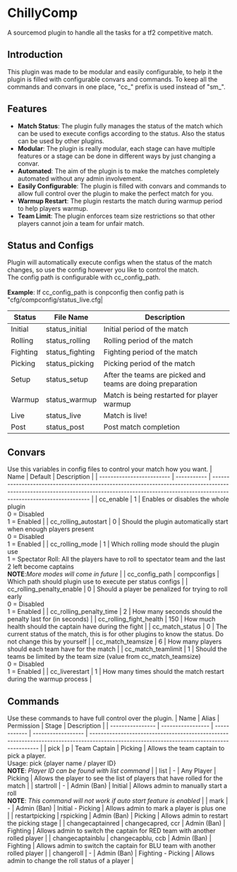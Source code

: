 # ChillyComp

A sourcemod plugin to handle all the tasks for a tf2 competitive match.

## Introduction
This plugin was made to be modular and easily configurable, to help it the plugin is filled with configurable convars and commands. To keep all the commands and convars in one place, "cc_" prefix is used instead of "sm_".

## Features
- **Match Status**: The plugin fully manages the status of the match which can be used to execute configs according to the status. Also the status can be used by other plugins.
- **Modular**: The plugin is really modular, each stage can have multiple features or a stage can be done in different ways by just changing a convar.
- **Automated**: The aim of the plugin is to make the matches completely automated without any admin involvement.
- **Easily Configurable**: The plugin is filled with convars and commands to allow full control over the plugin to make the perfect match for you.
- **Warmup Restart**: The plugin restarts the match during warmup period to help players warmup.
- **Team Limit**: The plugin enforces team size restrictions so that other players cannot join a team for unfair match.

## Status and Configs
Plugin will automatically execute configs when the status of the match changes, so use the config however you like to control the match.<br>
The config path is configurable with cc_config_path.<br>
<br>
**Example**: If cc_config_path is conpconfig then config path is<br>
"cfg/compconfig/status_live.cfg|

| Status | File Name | Description |
| --- | --- | --- |
| Initial | status_initial | Initial period of the match |
| Rolling | status_rolling | Rolling period of the match |
| Fighting | status_fighting | Fighting period of the match |
| Picking | status_picking | Picking period of the match |
| Setup | status_setup | After the teams are picked and teams are doing preparation |
| Warmup | status_warmup | Match is being restarted for player warmup |
| Live | status_live | Match is live! |
| Post | status_post | Post match completion | 

## Convars
Use this variables in config files to control your match how you want.
| Name                      | Default     | Description                                                                                                                                                                                     |
| ------------------------- | ----------- | ----------------------------------------------------------------------------------------------------------------------------------------------------------------------------------------------- |
| cc_enable                 | 1           | Enables or disables the whole plugin<br>0 = Disabled<br>1 = Enabled                                                                                                                             |
| cc_rolling_autostart      | 0           | Should the plugin automatically start when enough players present<br>0 = Disabled<br>1 = Enabled                                                                                                |
| cc_rolling_mode           | 1           | Which rolling mode should the plugin use<br>1 = Spectator Roll: All the players have to roll to spectator team and the last 2 left become captains<br>**NOTE**:*More modes will come in future* |
| cc_config_path            | compconfigs | Which path should plugin use to execute per status configs                                                                                                                                      |
| cc_rolling_penalty_enable | 0           | Should a player be penalized for trying to roll early<br>0 = Disabled<br>1 = Enabled                                                                                                            |
| cc_rolling_penalty_time   | 2           | How many seconds should the penalty last for (in seconds)                                                                                                                                       |
| cc_rolling_fight_health   | 150         | How much health should the captain have during the fight                                                                                                                                        |
| cc_match_status           | 0           | The current status of the match, this is for other plugins to know the status. Do not change this by yourself                                                                                   |
| cc_match_teamsize         | 6           | How many players should each team have for the match                                                                                                                                            |
| cc_match_teamlimit        | 1           | Should the teams be limited by the team size (value from cc_match_teamsize)<br>0 = Disabled<br>1 = Enabled                                                                                       |
| cc_liverestart            | 1           | How many times should the match restart during the warmup process                                                                                                                               |

## Commands
Use these commands to have full control over the plugin.
| Name             | Alias            | Permission   | Stage              | Description                                                                                                                                |
| ---------------- | ----------------- | ------------ | ------------------ | ------------------------------------------------------------------------------------------------------------------------------------------ |
| pick             | p                 | Team Captain | Picking            | Allows the team captain to pick a player.<br>Usage: pick {player name / player ID}<br>**NOTE**: *Player ID can be found with list command* |
| list             | -                 | Any Player   | Picking            | Allows the player to see the list of players that have rolled for the match                                                                |
| startroll        | -                 | Admin (Ban)  | Initial            | Allows admin to manually start a roll<br>**NOTE**: *This command will not work if auto start feature is enabled*                           |
| mark             | -                 | Admin (Ban)  | Initial - Picking   | Allows admin to mark a player is plus one                                                                                                  |
| restartpicking   | rspicking         | Admin (Ban)  | Picking            | Allows admin to restart the picking stage                                                                                                  |
| changecaptainred | changecapred, ccr | Admin (Ban)  | Fighting           | Allows admin to switch the captain for RED team with another rolled player                                                                 |
| changecaptainblu | changecapblu, ccb | Admin (Ban)  | Fighting           | Allows admin to switch the captain for BLU team with another rolled player                                                                 |
| changeroll       | -                 | Admin (Ban)  | Fighting - Picking | Allows admin to change the roll status of a player                                                                                         |